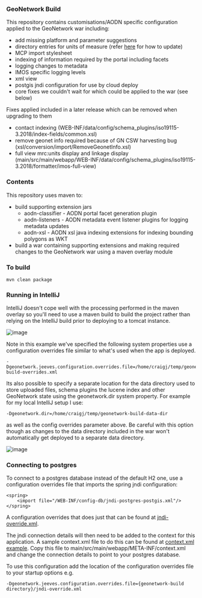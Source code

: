 ### GeoNetwork Build

This repository contains customisations/AODN specific configuration applied to the GeoNetwork war
including:

* add missing platform and parameter suggestions
* directory entries for units of measure (refer [here](https://github.com/aodn/internal-discussions/wiki/Updating-units-of-measure-directory-entries-in-GN3) for how to update)
* MCP import stylesheet
* indexing of information required by the portal including facets
* logging changes to metadata
* IMOS specific logging levels
* xml view
* postgis jndi configuration for use by cloud deploy
* core fixes we couldn't wait for which could be applied to the war (see below)

Fixes applied included in a later release which can be removed when upgrading to them
* contact indexing (WEB-INF/data/config/schema_plugins/iso19115-3.2018/index-fields/common.xsl)
* remove geonet info required because of GN CSW harvesting bug (xsl/conversion/import/RemoveGeonetInfo.xsl)
* full view mrc:units display and linkage display (main/src/main/webapp/WEB-INF/data/config/schema_plugins/iso19115-3.2018/formatter/imos-full-view)

### Contents

This repository uses maven to:

* build supporting extension jars
  * aodn-classifier - AODN portal facet generation plugin
  * aodn-listeners - AODN metadata event listener plugins for logging metadata updates
  * aodn-xsl - AODN xsl java indexing extensions for indexing bounding polygons as WKT
* build a war containing supporting extensions and making required changes to the GeoNetwork war
  using a maven overlay module
  
### To build

```
mvn clean package 
```

### Running in IntelliJ

IntelliJ doesn't cope well with the processing performed in the maven overlay so you'll need to use a maven build to build the project rather than relying on the IntelliJ build prior to deploying to a tomcat instance.

![image](https://user-images.githubusercontent.com/1860215/121621288-3c9de380-caaf-11eb-9790-7420caad56cb.png)

Note in this example we've specified the following system properties use a configuration overrides file similar to what's used when the app is deployed.

    -Dgeonetwork.jeeves.configuration.overrides.file=/home/craigj/temp/geonetwork-build-overrides.xml

Its also possible to specify a separate location for the data directory used to store uploaded files, schema plugins
the lucene index and other GeoNetwork state using the geonetwork.dir system property.  For example for my local
IntelliJ setup I use:

    -Dgeonetwork.dir=/home/craigj/temp/geonetwork-build-data-dir

as well as the config overrides parameter above.  Be careful with this option though as
changes to the data directory included in the war won't automatically get deployed to 
a separate data directory.
 
![image](https://user-images.githubusercontent.com/1860215/121621720-0e6cd380-cab0-11eb-8b5f-d57632f82fe6.png)

### Connecting to postgres

To connect to a postgres database instead of the default H2 one, use a configuration overrides file that 
imports the spring jndi configuration:

    <spring>
        <import file="/WEB-INF/config-db/jndi-postgres-postgis.xml"/>
    </spring>

A configuration overrides that does just that can be found at [jndi-override.xml](jndi-override.xml).

The jndi connection details will then need to be added to the context for this application. A sample context.xml
file to do this can be found at [context.xml example](main/src/main/webapp/META-INF/context_sample.xml).
Copy this file to  main/src/main/webapp/META-INF/context.xml and change the connection details to point to
your postgres database.

To use this configuration add the location of the configuration overrides file to your startup options e.g.

    -Dgeonetwork.jeeves.configuration.overrides.file={geonetwork-build directory}/jndi-override.xml

